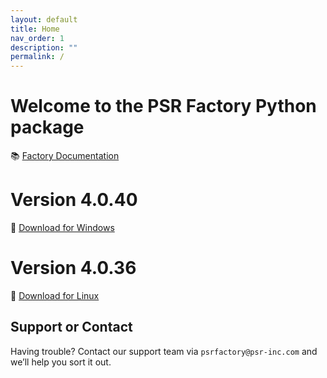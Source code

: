 ```yaml
---
layout: default
title: Home
nav_order: 1
description: ""
permalink: /
---
```


# Welcome to the PSR Factory Python package


📚 [Factory Documentation](https://docs.psr-inc.com/factory/)

# Version 4.0.40

🔗 [Download for Windows](https://www.psr-inc.com/app/link/?t=d&f=factory_python-4.0.40-windows-x64-1ecc060a-release.zip)


# Version 4.0.36

🔗 [Download for Linux](https://www.psr-inc.com/app/link/?t=d&f=factory_python-4.0.36-linux-x64-405f2d6-release.zip)


## Support or Contact

Having trouble? Contact our support team via `psrfactory@psr-inc.com` and we’ll help you sort it out.

